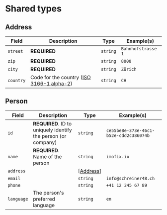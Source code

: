 # Shared types

## Address

| Field     | Description                                                                                   | Type     | Example(s)         |
|-----------|-----------------------------------------------------------------------------------------------|----------|--------------------|
| `street`  | **REQUIRED**                                                                                  | `string` | `Bahnhofstrasse 1` |
| `zip`     | **REQUIRED**                                                                                  | `string` | `8000`             |
| `city`    | **REQUIRED**                                                                                  | `string` | `Zürich`           |
| `country` | Code for the country ([ISO 3166-1 alpha-2](https://en.wikipedia.org/wiki/ISO_3166-1_alpha-2)) | `string` | `CH`               |

## Person

| Field      | Description                                                   | Type                  | Example(s)                             |
|------------|---------------------------------------------------------------|-----------------------|----------------------------------------|
| `id`       | **REQUIRED**. ID to uniquely identify the person (or company) | `string`              | `ce55be8e-373e-46c1-b52e-cdd2c386074b` |
| `name`     | **REQUIRED**. Name of the person                              | `string`              | `imofix.io`                            |
| `address`  |                                                               | [[Address](#address)] |                                        |
| `email`    |                                                               | `string`              | `info@schreiner48.ch`                  |
| `phone`    |                                                               | `string`              | `+41 12 345 67 89`                     |
| `language` | The person's preferred language                               | `string`              | `en`                                   |
